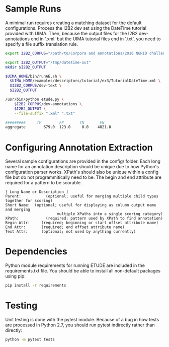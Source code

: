 
Sample Runs
=========

A minimal run requires creating a matching dataset for the default configurations.
Process the I2B2 dev set using the DateTime tutorial provided with UIMA.
Then, because the output files for the I2B2 dev-annotations end in '.xml' but the UIMA tutorial files end in '.txt', you need to specify a file suffix translation rule.

```bash
export I2B2_CORPUS="/path/to/Corpora and annotations/2016 NGRID challenge (deid)/2016_track_1-deidentification"

export I2B2_OUTPUT="/tmp/datetime-out"
mkdir $I2B2_OUTPUT

$UIMA_HOME/bin/runAE.sh \
  $UIMA_HOME/examples/descriptors/tutorial/ex3/TutorialDateTime.xml \
  $I2B2_CORPUS/dev-text \
  $I2B2_OUTPUT

/usr/bin/python etude.py \
    $I2B2_CORPUS/dev-annotations \
    $I2B2_OUTPUT \
	--file-suffix ".xml" ".txt"

#########     TP        FP       TN       FN
aggregate        679.0  123.0     0.0    4821.0

```

Configuring Annotation Extraction
========================

Several sample configurations are provided in the config/ folder.
Each long name for an annotation description should be unique due to how Python's configuration parser works.
XPath's should also be unique within a config file but do not programmitically need to be.
The begin and end attribute are required for a pattern to be scorable.

```
[ Long Name or Description ]
Parent:           (optional; useful for merging multiple child types together for scoring)
Short Name:  (optional; useful for displaying as column output name and merging
                       multiple XPaths into a single scoring category)
XPath:            (required; pattern used by XPath to find annotation)
Begin Attr:     (required; beginning or start offset attribute name)
End Attr:       (required; end offset attribute name)
Text Attr:      (optional; not used by anything currently)
```

Dependencies
==========

Python module requirements for running ETUDE are included in the requirements.txt file.
You should be able to install all non-default packages using pip:

```bash
pip install -r requirements
```

Testing
=====

Unit testing is done with the pytest module.
Because of a bug in how tests are processed in Python 2.7, you should run pytest indirectly rather than directly:

```bash
python -m pytest tests
```
